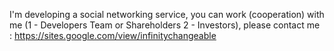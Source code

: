 I'm developing a social networking service, you can work (cooperation) with me (1 - Developers Team or Shareholders 2 - Investors), please contact me :
https://sites.google.com/view/infinitychangeable
